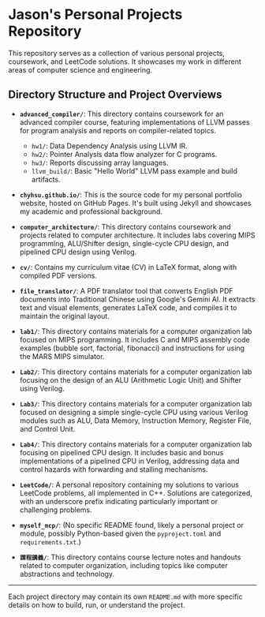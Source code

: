 # Jason's Personal Projects Repository

This repository serves as a collection of various personal projects, coursework, and LeetCode solutions. It showcases my work in different areas of computer science and engineering.

## Directory Structure and Project Overviews

-   **`advanced_compiler/`**:
    This directory contains coursework for an advanced compiler course, featuring implementations of LLVM passes for program analysis and reports on compiler-related topics.
    -   `hw1/`: Data Dependency Analysis using LLVM IR.
    -   `hw2/`: Pointer Analysis data flow analyzer for C programs.
    -   `hw3/`: Reports discussing array languages.
    -   `llvm_build/`: Basic "Hello World" LLVM pass example and build artifacts.

-   **`chyhsu.github.io/`**:
    This is the source code for my personal portfolio website, hosted on GitHub Pages. It's built using Jekyll and showcases my academic and professional background.

-   **`computer_architecture/`**:
    This directory contains coursework and projects related to computer architecture. It includes labs covering MIPS programming, ALU/Shifter design, single-cycle CPU design, and pipelined CPU design using Verilog.

-   **`cv/`**:
    Contains my curriculum vitae (CV) in LaTeX format, along with compiled PDF versions.

-   **`file_translator/`**:
    A PDF translator tool that converts English PDF documents into Traditional Chinese using Google's Gemini AI. It extracts text and visual elements, generates LaTeX code, and compiles it to maintain the original layout.

-   **`lab1/`**:
    This directory contains materials for a computer organization lab focused on MIPS programming. It includes C and MIPS assembly code examples (bubble sort, factorial, fibonacci) and instructions for using the MARS MIPS simulator.

-   **`Lab2/`**:
    This directory contains materials for a computer organization lab focusing on the design of an ALU (Arithmetic Logic Unit) and Shifter using Verilog.

-   **`Lab3/`**:
    This directory contains materials for a computer organization lab focused on designing a simple single-cycle CPU using various Verilog modules such as ALU, Data Memory, Instruction Memory, Register File, and Control Unit.

-   **`Lab4/`**:
    This directory contains materials for a computer organization lab focusing on pipelined CPU design. It includes basic and bonus implementations of a pipelined CPU in Verilog, addressing data and control hazards with forwarding and stalling mechanisms.

-   **`LeetCode/`**:
    A personal repository containing my solutions to various LeetCode problems, all implemented in C++. Solutions are categorized, with an underscore prefix indicating particularly important or challenging problems.

-   **`myself_mcp/`**:
    (No specific README found, likely a personal project or module, possibly Python-based given the `pyproject.toml` and `requirements.txt`.)

-   **`課程講義/`**:
    This directory contains course lecture notes and handouts related to computer organization, including topics like computer abstractions and technology.

---

Each project directory may contain its own `README.md` with more specific details on how to build, run, or understand the project.